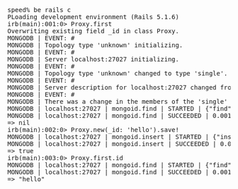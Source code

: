 <pre>
speed% be rails c
PLoading development environment (Rails 5.1.6)
irb(main):001:0> Proxy.first
Overwriting existing field _id in class Proxy.
MONGODB | EVENT: #<Mongo::Monitoring::Event::TopologyOpening topology=Unknown>
MONGODB | Topology type 'unknown' initializing.
MONGODB | EVENT: #<Mongo::Monitoring::Event::ServerOpening address=localhost:27027 topology=Unknown>
MONGODB | Server localhost:27027 initializing.
MONGODB | EVENT: #<Mongo::Monitoring::Event::TopologyChanged prev=Unknown new=Single>
MONGODB | Topology type 'unknown' changed to type 'single'.
MONGODB | EVENT: #<Mongo::Monitoring::Event::ServerDescriptionChanged>
MONGODB | Server description for localhost:27027 changed from 'unknown' to 'standalone'.
MONGODB | EVENT: #<Mongo::Monitoring::Event::TopologyChanged prev=Single new=Single>
MONGODB | There was a change in the members of the 'single' topology.
MONGODB | localhost:27027 | mongoid.find | STARTED | {"find"=>"proxies", "filter"=>{}, "sort"=>{"_id"=>1}, "limit"=>1, "singleBatch"=>true, "lsid"=>{"id"=><BSON::Binary:0x46960348047740 type=uuid data=0xbbe2aa5224124d7f...>}}
MONGODB | localhost:27027 | mongoid.find | SUCCEEDED | 0.001s
=> nil
irb(main):002:0> Proxy.new(_id: 'hello').save!
MONGODB | localhost:27027 | mongoid.insert | STARTED | {"insert"=>"proxies", "ordered"=>true, "lsid"=>{"id"=><BSON::Binary:0x46960348047740 type=uuid data=0xbbe2aa5224124d7f...>}, "documents"=>[{"_id"=>"hello"}]}
MONGODB | localhost:27027 | mongoid.insert | SUCCEEDED | 0.027s
=> true
irb(main):003:0> Proxy.first.id
MONGODB | localhost:27027 | mongoid.find | STARTED | {"find"=>"proxies", "filter"=>{}, "sort"=>{"_id"=>1}, "limit"=>1, "singleBatch"=>true, "lsid"=>{"id"=><BSON::Binary:0x46960348047740 type=uuid data=0xbbe2aa5224124d7f...>}}
MONGODB | localhost:27027 | mongoid.find | SUCCEEDED | 0.001s
=> "hello"
</pre>
